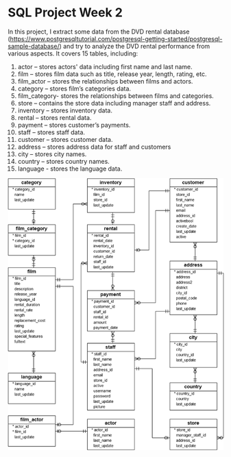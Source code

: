 # SQL Project Week 2

In this project, I extract some data from the DVD rental database (https://www.postgresqltutorial.com/postgresql-getting-started/postgresql-sample-database/) and try to analyze the DVD rental performance from various aspects. It covers 15 tables, including: 
1. actor – stores actors' data including first name and last name.
2. film – stores film data such as title, release year, length, rating, etc.
3. film_actor – stores the relationships between films and actors.
4. category – stores film’s categories data.
5. film_category- stores the relationships between films and categories.
6. store – contains the store data including manager staff and address.
7. inventory – stores inventory data.
8. rental – stores rental data.
9. payment – stores customer’s payments.
10. staff – stores staff data.
11. customer – stores customer data.
12. address – stores address data for staff and customers
13. city – stores city names.
14. country – stores country names.
15. language - stores the language data.

![DVD Rental ER Diagram](https://github.com/kevinmok2011/DVD_Rental_Repo/blob/main/dvd-rental-sample-database-diagram.png)


